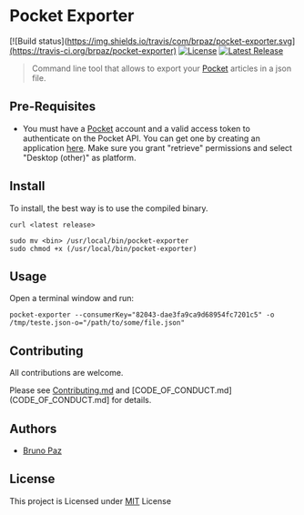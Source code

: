 # Pocket Exporter

[![Build status](https://img.shields.io/travis/com/brpaz/pocket-exporter.svg](https://travis-ci.org/brpaz/pocket-exporter)
[![License](https://img.shields.io/github/license/brpaz/pocket-exporter.svg)](https://github.com/brpaz/pocket-exporter/LICENSE)
[![Latest Release](https://img.shields.io/github/release/brpaz/pocket-exporter.svg)](https://github.com/brpaz/pocket-exporter/releases/latest)

> Command line tool that allows to export your [Pocket](https://getpocket.com) articles in a json file.

## Pre-Requisites

- You must have a [Pocket](https://getpocket.com/register) account and a valid access token to authenticate on the Pocket API. You can get one by creating an application [here](https://getpocket.com/developer/). Make sure you grant "retrieve" permissions and select "Desktop (other)" as platform.

## Install

To install, the best way is to use the compiled binary.

```
curl <latest release>
```

```
sudo mv <bin> /usr/local/bin/pocket-exporter
sudo chmod +x (/usr/local/bin/pocket-exporter)
```

## Usage

Open a terminal window and run:

```
pocket-exporter --consumerKey="82043-dae3fa9ca9d68954fc7201c5" -o /tmp/teste.json-o="/path/to/some/file.json"
```

## Contributing

All contributions are welcome.

Please see [Contributing.md](CONTRIBUTING.md) and [CODE_OF_CONDUCT.md](CODE_OF_CONDUCT.md] for details.

## Authors

- [Bruno Paz](https://github.com/user/brpaz)

## License

This project is Licensed under [MIT](LICENSE) License
